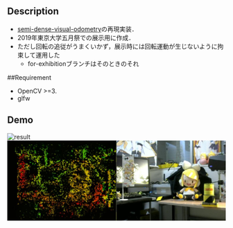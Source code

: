 ## Description
* [semi-dense-visual-odometry](https://jsturm.de/publications/data/engel2013iccv.pdf)の再現実装．
* 2019年東京大学五月祭での展示用に作成．
* ただし回転の追従がうまくいかず，展示時には回転運動が生じないように拘束して運用した
    * for-exhibitionブランチはそのときのそれ

##Requirement
* OpenCV >=3.
* glfw

## Demo
![result](https://github.com/KYabuuchi/direct-visual-odometry/blob/media/data/demo/PV.gif)
![result](https://github.com/KYabuuchi/direct-visual-odometry/blob/media/data/demo/depth.jpg)
